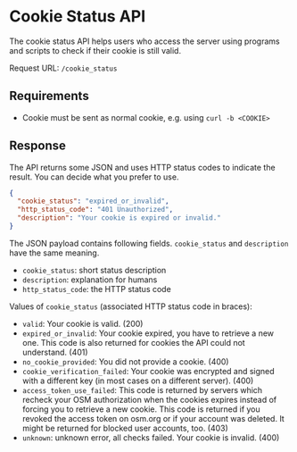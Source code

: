 # Cookie Status API

The cookie status API helps users who access the server using programs and
scripts to check if their cookie is still valid.

Request URL: `/cookie_status`


## Requirements

* Cookie must be sent as normal cookie, e.g. using `curl -b <COOKIE>`


## Response

The API returns some JSON and uses HTTP status codes to indicate the result.
You can decide what you prefer to use.

```json
{
  "cookie_status": "expired_or_invalid",
  "http_status_code": "401 Unauthorized",
  "description": "Your cookie is expired or invalid."
}
```

The JSON payload contains following fields. `cookie_status` and `description`
have the same meaning.

* `cookie_status`: short status description
* `description`: explanation for humans
* `http_status_code`: the HTTP status code

Values of `cookie_status` (associated HTTP status code in braces):

* `valid`: Your cookie is valid. (200)
* `expired_or_invalid`: Your cookie expired, you have to retrieve a new one.
  This code is also returned for cookies the API could not understand. (401)
* `no_cookie_provided`: You did not provide a cookie. (400)
* `cookie_verification_failed`: Your cookie was encrypted and signed with a
  different key (in most cases on a different server). (400)
* `access_token_use_failed`: This code is returned by servers which recheck
  your OSM authorization when the cookies expires instead of forcing you to
  retrieve a new cookie. This code is returned if you revoked the access token on
  osm.org or if your account was deleted. It might be returned for blocked user
  accounts, too. (403)
* `unknown`: unknown error, all checks failed. Your cookie is invalid. (400)
